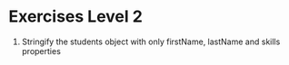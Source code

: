 # Exercises Level 2

1. Stringify the students object with only firstName, lastName and skills properties